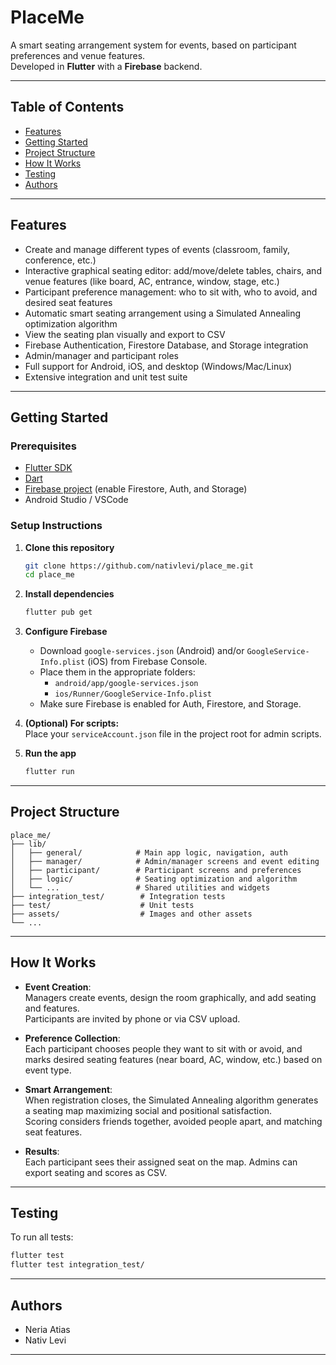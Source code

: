 # PlaceMe

A smart seating arrangement system for events, based on participant preferences and venue features.  
Developed in **Flutter** with a **Firebase** backend.

---

## Table of Contents

- [Features](#features)
- [Getting Started](#getting-started)
- [Project Structure](#project-structure)
- [How It Works](#how-it-works)
- [Testing](#testing)
- [Authors](#authors)

---

## Features

- Create and manage different types of events (classroom, family, conference, etc.)
- Interactive graphical seating editor: add/move/delete tables, chairs, and venue features (like board, AC, entrance, window, stage, etc.)
- Participant preference management: who to sit with, who to avoid, and desired seat features
- Automatic smart seating arrangement using a Simulated Annealing optimization algorithm
- View the seating plan visually and export to CSV
- Firebase Authentication, Firestore Database, and Storage integration
- Admin/manager and participant roles
- Full support for Android, iOS, and desktop (Windows/Mac/Linux)
- Extensive integration and unit test suite



---

## Getting Started

### Prerequisites

- [Flutter SDK](https://flutter.dev/docs/get-started/install)
- [Dart](https://dart.dev/get-dart)
- [Firebase project](https://console.firebase.google.com/) (enable Firestore, Auth, and Storage)
- Android Studio / VSCode

### Setup Instructions

1. **Clone this repository**
   ```bash
   git clone https://github.com/nativlevi/place_me.git
   cd place_me
   ```

2. **Install dependencies**
   ```bash
   flutter pub get
   ```

3. **Configure Firebase**
   - Download `google-services.json` (Android) and/or `GoogleService-Info.plist` (iOS) from Firebase Console.
   - Place them in the appropriate folders:
     - `android/app/google-services.json`
     - `ios/Runner/GoogleService-Info.plist`
   - Make sure Firebase is enabled for Auth, Firestore, and Storage.

4. **(Optional) For scripts:**  
   Place your `serviceAccount.json` file in the project root for admin scripts.

5. **Run the app**
   ```bash
   flutter run
   ```

---

## Project Structure

```
place_me/
├── lib/
│   ├── general/            # Main app logic, navigation, auth
│   ├── manager/            # Admin/manager screens and event editing
│   ├── participant/        # Participant screens and preferences
│   ├── logic/              # Seating optimization and algorithm
│   └── ...                 # Shared utilities and widgets
├── integration_test/        # Integration tests
├── test/                    # Unit tests
├── assets/                  # Images and other assets
└── ...
```

---

## How It Works

- **Event Creation**:  
  Managers create events, design the room graphically, and add seating and features.  
  Participants are invited by phone or via CSV upload.

- **Preference Collection**:  
  Each participant chooses people they want to sit with or avoid, and marks desired seating features (near board, AC, window, etc.) based on event type.

- **Smart Arrangement**:  
  When registration closes, the Simulated Annealing algorithm generates a seating map maximizing social and positional satisfaction.  
  Scoring considers friends together, avoided people apart, and matching seat features.

- **Results**:  
  Each participant sees their assigned seat on the map. Admins can export seating and scores as CSV.

---

## Testing

To run all tests:

```bash
flutter test
flutter test integration_test/
```

---

## Authors

- Neria Atias  
- Nativ Levi

---



